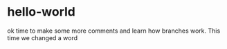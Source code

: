 # hello-world
ok time to make some more comments and learn how branches work.
This time we changed a word
